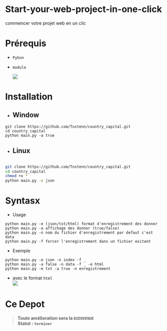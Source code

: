 # Start-your-web-project-in-one-click
commencer votre projet web en un clic 


# Prérequis
+ `Pyhon`
- `module`<br>

   ![](module.png)
  

# Installation
+ ## Window
```window
git clone https://github.com/Tostenn/country_capital.git
cd country_capital
python main.py -a true
```
+ ## Linux 
```bash

git clone https://github.com/Tostenn/country_capital.git
cd country_capital
chmod +x *
python main.py -e json

```
# Syntasx
+ Usage
```
python main.py -e (json/txt/html) format d'enregistrement des donner
python main.py -a affichage des donner (true/false)
python main.py -n nom du fichier d'enregistrement par defaut c'est data
python main.py -f forcer l'enregistrement dans un fichier exitant
```

+ Exemple
```
python main.py -e json -n index -f _
python main.py -a false -n data -f _ -e html
python main.py -e txt -a true -n enregistrement
```
 + avec le format  `html`<br> ![](html.png)
# **Ce Depot**

> **__Toute amélioration sera la  `BIENVENUE`__** <br>
> **Statut :  `terminer`**
